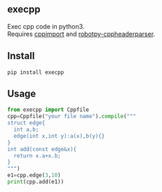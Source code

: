 ## execpp
Exec cpp code in python3.  
Requires [cppimport](https://github.com/tbenthompson/cppimport) and [robotpy-cppheaderparser](https://github.com/robotpy/robotpy-cppheaderparser).
## Install
```
pip install execpp
```
## Usage
```python
from execpp import Cppfile
cpp=Cppfile("your file name").compile("""
struct edge{
  int a,b;
  edge(int x,int y):a(x),b(y){}
}
int add(const edge&x){
  return x.a+x.b;
}
""")
e1=cpp.edge(3,10)
print(cpp.add(e1))
```
